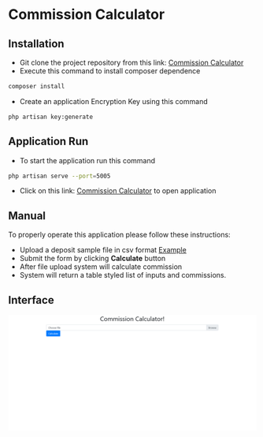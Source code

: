# Commission Calculator
## Installation
- Git clone the project repository from this link: [Commission Calculator](https://github.com/mah-shamim/Commission-Calculator.git)
- Execute this  command to install composer dependence
```bash
composer install
```
- Create an application Encryption Key using this command
```bash
php artisan key:generate
```

## Application Run
- To start the application run this command
```bash
php artisan serve --port=5005
```
- Click on this link: [Commission Calculator](http://127.0.0.1:5005) to open application

## Manual

To properly operate this application please follow these instructions: 

- Upload a deposit sample file in csv format [Example](input.csv)
- Submit the form by clicking **Calculate** button
- After file upload system will calculate commission
- System will return a table styled list of inputs and commissions.

## Interface
![Commission Calculator](commission-calculator.png)


